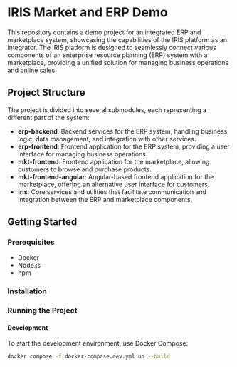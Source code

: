 # IRIS Market and ERP Demo

This repository contains a demo project for an integrated ERP and marketplace system, showcasing the capabilities of the IRIS platform as an integrator. The IRIS platform is designed to seamlessly connect various components of an enterprise resource planning (ERP) system with a marketplace, providing a unified solution for managing business operations and online sales.

## Project Structure

The project is divided into several submodules, each representing a different part of the system:

- **erp-backend**: Backend services for the ERP system, handling business logic, data management, and integration with other services.
- **erp-frontend**: Frontend application for the ERP system, providing a user interface for managing business operations.
- **mkt-frontend**: Frontend application for the marketplace, allowing customers to browse and purchase products.
- **mkt-frontend-angular**: Angular-based frontend application for the marketplace, offering an alternative user interface for customers.
- **iris**: Core services and utilities that facilitate communication and integration between the ERP and marketplace components.

## Getting Started

### Prerequisites

- Docker
- Node.js
- npm

### Installation

### Running the Project

#### Development

To start the development environment, use Docker Compose:

```sh
docker compose -f docker-compose.dev.yml up --build
